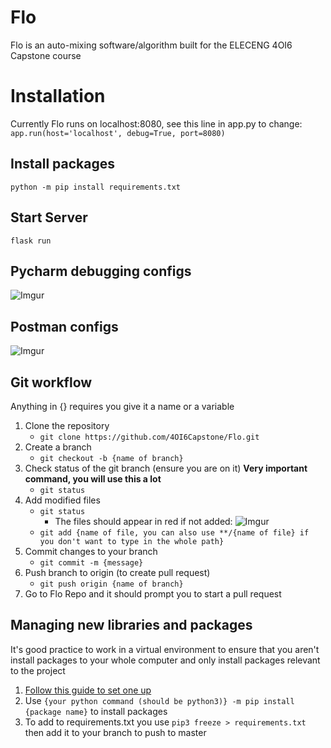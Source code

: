 # Flo
Flo is an auto-mixing software/algorithm built for the ELECENG 4OI6 Capstone course

# Installation
Currently Flo runs on localhost:8080, see this line in app.py to change:
`app.run(host='localhost', debug=True, port=8080)`
## Install packages
`python -m pip install requirements.txt`
## Start Server
`flask run`
## Pycharm debugging configs
![Imgur](https://i.imgur.com/LfBTmwx.png)
## Postman configs
![Imgur](https://i.imgur.com/dtBWXhH.png)
## Git workflow
Anything in {} requires you give it a name or a variable
1. Clone the repository 
    * `git clone https://github.com/4OI6Capstone/Flo.git`
2. Create a branch
    * `git checkout -b {name of branch}`
3. Check status of the git branch (ensure you are on it) **Very important command, you will use this a lot**
    * `git status`
4. Add modified files
    * `git status`
        * The files should appear in red if not added: ![Imgur](https://i.imgur.com/9WUpUOw.png)
    * `git add {name of file, you can also use **/{name of file} if you don't want to type in the whole path}`
5. Commit changes to your branch
    * `git commit -m {message}`
6. Push branch to origin (to create pull request)
    * `git push origin {name of branch}`
7. Go to Flo Repo and it should prompt you to start a pull request
## Managing new libraries and packages
It's good practice to work in a virtual environment to ensure that you aren't install packages to your whole computer and only install packages relevant to the project
1. [Follow this guide to set one up](https://packaging.python.org/guides/installing-using-pip-and-virtual-environments/)
2. Use `{your python command (should be python3)} -m pip install {package name}` to install packages
3. To add to requirements.txt you use `pip3 freeze > requirements.txt` then add it to your branch to push to master
